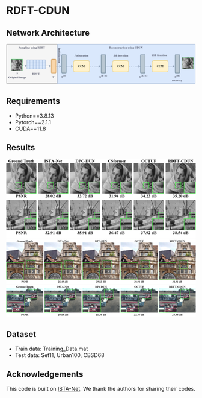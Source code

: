 # RDFT-CDUN


## Network Architecture
![image](https://github.com/dwt112/RDFT-CDUN/blob/main/Figs/paper2_framework.png)

## Requirements
* Python==3.8.13
* Pytorch==2.1.1
* CUDA==11.8

## Results
![image](https://github.com/dwt112/RDFT-CDUN/blob/main/Figs/combined_image2_2.png)
![image](https://github.com/dwt112/RDFT-CDUN/blob/main/Figs/combined_image2_3.png)
![image](https://github.com/dwt112/RDFT-CDUN/blob/main/Figs/combined_image2_4.png)

## Dataset
* Train data: Training_Data.mat
* Test data: Set11, Urban100, CBSD68

## Acknowledgements
This code is built on [ISTA-Net](https://github.com/jianzhangcs/ISTA-Net-PyTorch). We thank the authors for sharing their codes.
